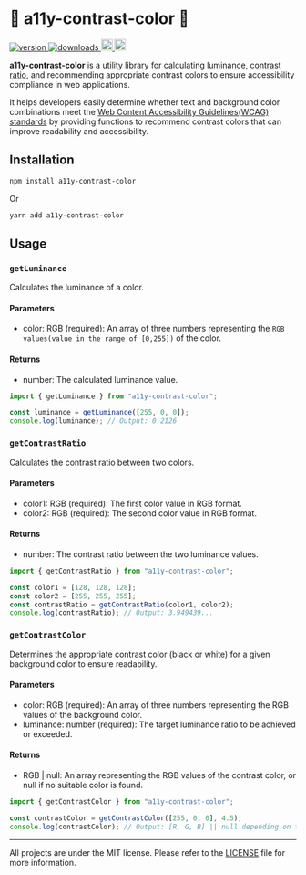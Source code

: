 # 🎨 a11y-contrast-color 🎨

<p>
  <a
    href="https://www.npmjs.com/package/a11y-contrast-color"
    target="_blank"
  >
    <img
      src="https://img.shields.io/npm/v/a11y-contrast-color.svg?style=flat-square"
      alt="version"
    />
  </a>
  <a
    href="https://npmtrends.com/a11y-contrast-color"
    target="_blank"
  >
    <img
      src="https://img.shields.io/npm/dt/a11y-contrast-color"
      alt="downloads"
    />
  </a>
  <a
    href="https://a11y-contrast-color.vercel.app/"
    target="_blank"
  >
    <img
    height="20px"
    src="https://img.shields.io/badge/Website-Demo-orange?style=flat-square"
  />
  </a>
  <a
    href="https://github.com/moong23/a11y-contrast-color"
    target="_blank"
  >
    <img
      height="20px"
      src="https://img.shields.io/badge/Github Repository-181717?style=flat-square&logo=Github&logoColor=white"
    />
  </a>
</p>

**a11y-contrast-color** is a utility library for calculating [luminance](https://www.w3.org/TR/WCAG20/relative-luminance.xml), [contrast ratio](https://www.w3.org/TR/WCAG20/#contrast-ratiodef), and recommending appropriate contrast colors to ensure accessibility compliance in web applications.

It helps developers easily determine whether text and background color combinations meet the [Web Content Accessibility Guidelines(WCAG) standards](https://www.w3.org/WAI/older-users/developing/#color) by providing functions to recommend contrast colors that can improve readability and accessibility.

## Installation

```sh
npm install a11y-contrast-color
```

Or

```sh
yarn add a11y-contrast-color
```

## Usage

### `getLuminance`

Calculates the luminance of a color.

#### Parameters

- color: RGB (required): An array of three numbers representing the `RGB values(value in the range of [0,255])` of the color.

#### Returns

- number: The calculated luminance value.

```ts
import { getLuminance } from "a11y-contrast-color";

const luminance = getLuminance([255, 0, 0]);
console.log(luminance); // Output: 0.2126
```

### `getContrastRatio`

Calculates the contrast ratio between two colors.

#### Parameters

- color1: RGB (required): The first color value in RGB format.
- color2: RGB (required): The second color value in RGB format.

#### Returns

- number: The contrast ratio between the two luminance values.

```ts
import { getContrastRatio } from "a11y-contrast-color";

const color1 = [128, 128, 128];
const color2 = [255, 255, 255];
const contrastRatio = getContrastRatio(color1, color2);
console.log(contrastRatio); // Output: 3.949439...
```

### `getContrastColor`

Determines the appropriate contrast color (black or white) for a given background color to ensure readability.

#### Parameters

- color: RGB (required): An array of three numbers representing the RGB values of the background color.
- luminance: number (required): The target luminance ratio to be achieved or exceeded.

#### Returns

- RGB | null: An array representing the RGB values of the contrast color, or null if no suitable color is found.

```ts
import { getContrastColor } from "a11y-contrast-color";

const contrastColor = getContrastColor([255, 0, 0], 4.5);
console.log(contrastColor); // Output: [R, G, B] || null depending on the contrast requirement
```

---

All projects are under the MIT license. Please refer to the [LICENSE](LICENSE) file for more information.
